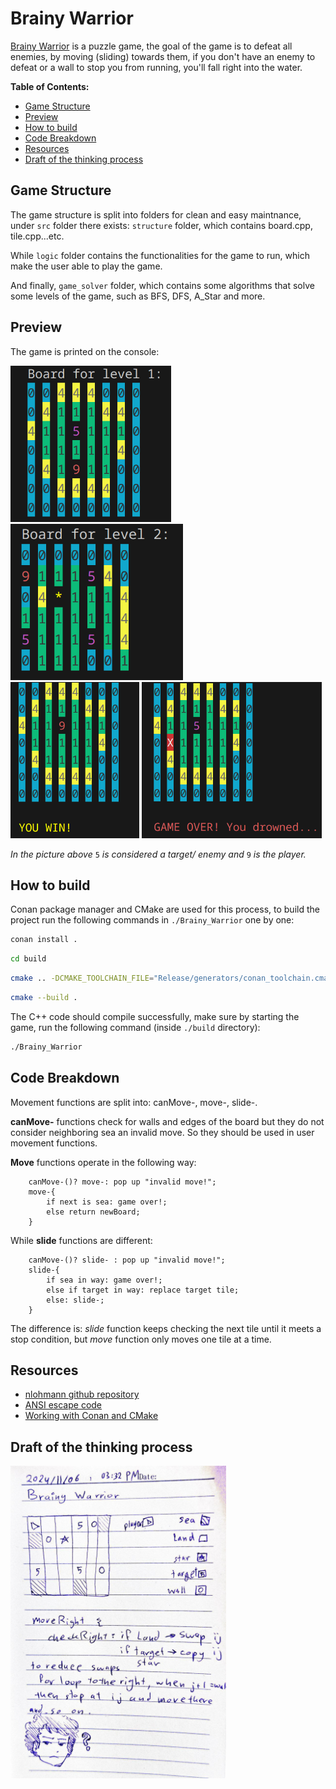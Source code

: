 Brainy Warrior
==============

[Brainy Warrior](https://www.coolmathgames.com/0-brainy-warrior) is a puzzle game, the goal of the game is to defeat all enemies, by moving (sliding) towards them, if you don't have an enemy to defeat or a wall to stop you from running, you'll fall right into the water.

**Table of Contents:**
- [Game Structure](#game-structure)
- [Preview](#preview)
- [How to build](#how-to-build)
- [Code Breakdown](#code-breakdown)
- [Resources](#resources)
- [Draft of the thinking process](#draft-of-the-thinking-process)


## Game Structure

The game structure is split into folders for clean and easy maintnance, under `src` folder there exists: `structure` folder, which contains board.cpp, tile.cpp...etc.

While `logic` folder contains the functionalities for the game to run, which make the user able to play the game.

And finally, `game_solver` folder, which contains some algorithms that solve some levels of the game, such as BFS, DFS, A_Star and more.

## Preview

The game is printed on the console:

<img src="./screenshot/lvl1.png" alt="level 1" height="250" /> <img src="./screenshot/lvl2.png" alt="level 2" height="250" />
<br>
<img src="./screenshot/win.png" alt="win state" height="250" /> <img src="./screenshot/gameover.png" alt="lose state" height="250" />

_In the picture above_ `5` _is considered a target/ enemy and_ `9` _is the player._

## How to build

Conan package manager and CMake are used for this process, to build the project run the following commands in `./Brainy_Warrior` one by one:
```sh
conan install .
```
```sh
cd build
```
```sh
cmake .. -DCMAKE_TOOLCHAIN_FILE="Release/generators/conan_toolchain.cmake" -DCMAKE_BUILD_TYPE=Release
```
```sh
cmake --build .
```
The C++ code should compile successfully, make sure by starting the game, run the following command (inside `./build` directory):
```sh
./Brainy_Warrior
```

## Code Breakdown


Movement functions are split into: canMove-, move-, slide-.

**canMove-** functions check for walls and edges of the board but they do not consider neighboring sea an invalid move. So they should be used in user movement functions.

**Move** functions operate in the following way:
```
    canMove-()? move-: pop up "invalid move!";
    move-{
        if next is sea: game over!;
        else return newBoard;
    }
```
While **slide** functions are different:
```
    canMove-()? slide- : pop up "invalid move!";
    slide-{
        if sea in way: game over!;
        else if target in way: replace target tile;
        else: slide-;
    }
```
The difference is: _slide_ function keeps checking the next tile until it meets a stop condition, but _move_ function only moves one tile at a time.

## Resources

- [nlohmann github repository](https://github.com/nlohmann/json)
- [ANSI escape code](https://en.wikipedia.org/wiki/ANSI_escape_code)
- [Working with Conan and CMake](https://www.codeproject.com/Articles/5385907/Managing-Cplusplus-Projects-with-Conan-and-CMake)

## Draft of the thinking process

<img src="./screenshot/draft.jpg" alt="level 1" height="500" />
